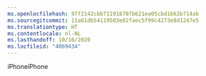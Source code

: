 ```yaml
---
ms.openlocfilehash: 97f2142cbb711918707b621ea05cbd1662b714ab
ms.sourcegitcommit: 11a61db54119503e82faec5f99c4273e8d1247e5
ms.translationtype: HT
ms.contentlocale: nl-NL
ms.lasthandoff: 10/16/2020
ms.locfileid: "4069434"
---
```

<span data-ttu-id="2f183-101">iPhone</span><span class="sxs-lookup"><span data-stu-id="2f183-101">iPhone</span></span>